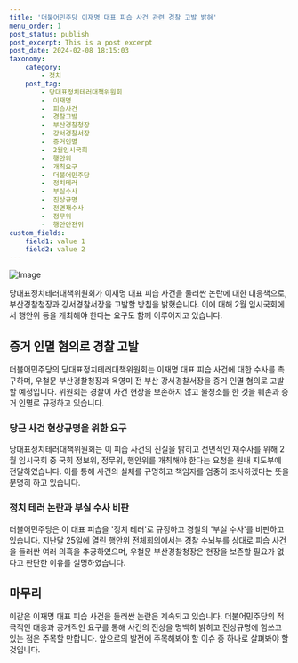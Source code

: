 ```yaml
---
title: '더불어민주당 이재명 대표 피습 사건 관련 경찰 고발 밝혀'
menu_order: 1
post_status: publish
post_excerpt: This is a post excerpt
post_date: 2024-02-08 18:15:03
taxonomy:
    category:
        - 정치
    post_tag:
        - 당대표정치테러대책위원회
        -  이재명
        -  피습사건
        -  경찰고발
        -  부산경찰청장
        -  강서경찰서장
        -  증거인멸
        -  2월임시국회
        -  행안위
        -  개최요구
        -  더불어민주당
        -  정치테러
        -  부실수사
        -  진상규명
        -  전면재수사
        -  정무위
        -  행안안전위
custom_fields:
    field1: value 1
    field2: value 2
---
```


![Image](https://imgnews.pstatic.net/image/082/2024/02/08/0001254969_001_20240208141601220.jpg?type=w647)

당대표정치테러대책위원회가 이재명 대표 피습 사건을 둘러싼 논란에 대한 대응책으로, 부산경찰청장과 강서경찰서장을 고발할 방침을 밝혔습니다. 이에 대해 2월 임시국회에서 행안위 등을 개최해야 한다는 요구도 함께 이루어지고 있습니다.
## 증거 인멸 혐의로 경찰 고발
더불어민주당의 당대표정치테러대책위원회는 이재명 대표 피습 사건에 대한 수사를 촉구하며, 우철문 부산경찰청장과 옥영미 전 부산 강서경찰서장을 증거 인멸 혐의로 고발할 예정입니다. 위원회는 경찰이 사건 현장을 보존하지 않고 물청소를 한 것을 훼손과 증거 인멸로 규정하고 있습니다.
### 당근 사건 현상규명을 위한 요구
당대표정치테러대책위원회는 이 피습 사건의 진실을 밝히고 전면적인 재수사를 위해 2월 임시국회 중 국회 정보위, 정무위, 행안위를 개최해야 한다는 요청을 원내 지도부에 전달하였습니다. 이를 통해 사건의 실체를 규명하고 책임자를 엄중히 조사하겠다는 뜻을 분명히 하고 있습니다.
### 정치 테러 논란과 부실 수사 비판
더불어민주당은 이 대표 피습을 '정치 테러'로 규정하고 경찰의 '부실 수사'를 비판하고 있습니다. 지난달 25일에 열린 행안위 전체회의에서는 경찰 수뇌부를 상대로 피습 사건을 둘러싼 여러 의혹을 추궁하였으며, 우철문 부산경찰청장은 현장을 보존할 필요가 없다고 판단한 이유를 설명하였습니다.
## 마무리
이같은 이재명 대표 피습 사건을 둘러싼 논란은 계속되고 있습니다. 더불어민주당의 적극적인 대응과 공개적인 요구를 통해 사건의 진상을 명백히 밝히고 진상규명에 힘쓰고 있는 점은 주목할 만합니다. 앞으로의 발전에 주목해봐야 할 이슈 중 하나로 살펴봐야 할 것입니다.
